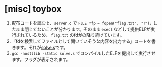 # [misc] toybox

1. 配布コードを読むと、`server.c` で `FILE *fp = fopen("flag.txt", "r");` したまま閉じてないことが分かります。そのまま `execl` などして提供ELFが実行されているため、 `flag.txt` のfdがの降り続けています。
2. 「fdを検索してファイルとして開いていそうな内容を出力する」コードを書きます。それが[solve.s](solve.s)です。
3. `gcc -nostdlib -static solve.s` でコンパイルしたELFを提出して実行させます。フラグが表示されます。
